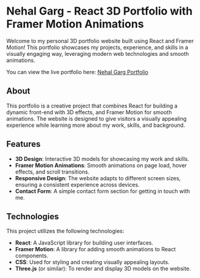# Nehal Garg - React 3D Portfolio with Framer Motion Animations

Welcome to my personal 3D portfolio website built using React and Framer Motion! This portfolio showcases my projects, experience, and skills in a visually engaging way, leveraging modern web technologies and smooth animations.

You can view the live portfolio here: [Nehal Garg Portfolio](https://my-portfolio-ng.vercel.app/)

## About

This portfolio is a creative project that combines React for building a dynamic front-end with 3D effects, and Framer Motion for smooth animations. The website is designed to give visitors a visually appealing experience while learning more about my work, skills, and background.

## Features
- **3D Design**: Interactive 3D models for showcasing my work and skills.
- **Framer Motion Animations**: Smooth animations on page load, hover effects, and scroll transitions.
- **Responsive Design**: The website adapts to different screen sizes, ensuring a consistent experience across devices.
- **Contact Form**: A simple contact form section for getting in touch with me.

## Technologies
This project utilizes the following technologies:
- **React**: A JavaScript library for building user interfaces.
- **Framer Motion**: A library for adding smooth animations to React components.
- **CSS**: Used for styling and creating visually appealing layouts.
- **Three.js** (or similar): To render and display 3D models on the website.
